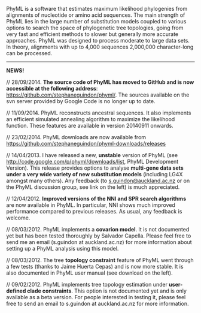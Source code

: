 PhyML is a software that estimates maximum likelihood phylogenies from alignments of nucleotide or amino acid sequences. The main strength of PhyML lies in the large number of substitution models coupled to various options to search the space  of phylogenetic tree topologies, going from very fast and efficient methods to slower but  generally more accurate approaches. PhyML was designed to process moderate to large data sets. In theory, alignments with up to 4,000 sequences 2,000,000 character-long can be processed.


---


**NEWS!**

// 28/09/2014. **The source code of PhyML has moved to GitHub and is now accessible at the following address**: https://github.com/stephaneguindon/phyml/. The sources available on the svn server provided by Google Code is no longer up to date.

// 11/09/2014. PhyML reconstructs ancestral sequences. It also implements an efficient simulated annealing algorithm to maximize the likelihood function. These features are available in version 20140911 onwards.

// 23/02/2014. PhyML downloads are now available from https://github.com/stephaneguindon/phyml-downloads/releases

// 14/04/2013. I have released a new, **unstable** version of PhyML (see http://code.google.com/p/phyml/downloads/list, PhyML Development Version). This release provides options to analyse **multi-gene data sets under a very wide variety of new substitution models** (including LG4X amongst many others). Any feedback (to s.guindon@auckland.ac.nz or on the PhyML discussion group, see link on the left) is much appreciated.

// 12/04/2012. **Improved versions of the NNI and SPR search algorithms** are now available in PhyML. In particular, NNI shows much improved performance compared to previous releases. As usual, any feedback is welcome.

// 08/03/2012. PhyML implements a **covarion model**. It is not documented yet but has been tested thoroughly by Salvador Capella. Please feel free to send me an email (s.guindon at auckland.ac.nz) for more information about setting up a PhyML analysis using this model.

// 08/03/2012. The tree **topology constraint** feature of PhyML went through a few tests (thanks to Jaime Huerta Cepas) and is now more stable. It is also documented in PhyML user manual (see download on the left).

// 09/02/2012. PhyML implements tree topology estimation under **user-defined clade constraints**. This option is not documented yet and is only available as a beta version. For people interested in testing it, please feel free to send an email to s.guindon at auckland.ac.nz for more information.